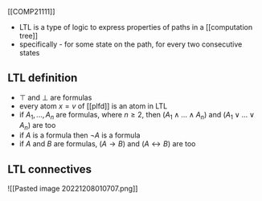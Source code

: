 [[COMP21111]]

- LTL is a type of logic to express properties of paths in a [[computation tree]]
- specifically - for some state on the path, for every two consecutive states

## LTL definition
- $\top$ and $\bot$ are formulas
- every atom $x = v$ of [[plfd]] is an atom in LTL
- if $A_1,...,A_n$ are formulas, where $n \geq 2$, then $(A_1\land ... \land A_n)$ and $(A_1\lor ... \lor A_n)$ are too
- if $A$ is a formula then $\neg A$ is a formula
- if $A$ and $B$ are formulas, $(A\rightarrow B)$ and $(A\leftrightarrow B)$ are too

## LTL connectives
![[Pasted image 20221208010707.png]]